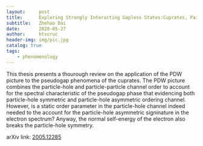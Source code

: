 ```yaml
---
layout:     post
title:      Exploring Strongly Interacting Gapless States:Cuprates, Pair Density Waves, and Fluctuating Superconductivity
subtitle:   Zhehao Dai
date:       2020-05-27
author:     htscruc
header-img: img/pic.jpg
catalog: true
tags:
    - phenomenology
---
```


This thesis presents a thourough review on the application of the PDW picture to the pseudogap phenomena of the cuprates. The PDW picture combines the particle-hole and particle-particle channel order to account for the spectral characteristic of the pseudogap phase that evidencing both particle-hole symmetric and particle-hole asymmetric ordering channel. However, is a static order parameter in the particle-hole channel indeed needed to the account for the particle-hole asymmetric signinature in the electron spectrum? Anyway, the normal self-energy of the electron also breaks the particle-hole symmetry. 

arXiv link: [2005.12285](https://arxiv.org/abs/2005.12285v1)




